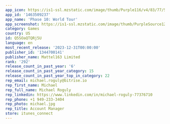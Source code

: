 ```yaml
---
app_icon: https://is1-ssl.mzstatic.com/image/thumb/Purple116/v4/83/77/5a/83775a1d-75dc-a98f-cb0d-9e77428f7535/AppIcon-1x_U007emarketing-0-4-85-220.png/1024x1024bb.png
app_id: '1463509237'
app_name: 'Phase 10: World Tour'
app_screenshot: https://is1-ssl.mzstatic.com/image/thumb/PurpleSource126/v4/52/ec/b7/52ecb779-14e2-e9b0-c568-12a416710154/5145dbc0-5224-479d-9976-09abbba8ef3a_Phase10_1242x2208_Mikey_EN_NewYears_01.png/1242x2208bb.png
category: Games
country: US
id: Q5SOaQTQRj5U
language: en
most_recent_release: '2023-12-31T00:00:00'
publisher_id: '1344700141'
publisher_name: Mattel163 Limited
rank: '292'
release_count_in_past_year: '6'
release_count_in_past_year_category: 15
release_count_in_past_year_top_in_category: 22
rep_email: michael.roguly@bitrise.io
rep_first_name: Michael
rep_full_name: Michael Roguly
rep_linkedin: https://www.linkedin.com/in/michael-roguly-77376710
rep_phone: +1 949-233-3404
rep_photo: michael.jpg
rep_title: Account Manager
store: itunes_connect
---
```

